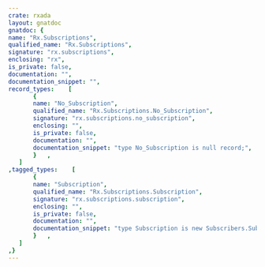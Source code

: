 ```yaml
---
crate: rxada
layout: gnatdoc
gnatdoc: {
name: "Rx.Subscriptions",
qualified_name: "Rx.Subscriptions",
signature: "rx.subscriptions",
enclosing: "rx",
is_private: false,
documentation: "",
documentation_snippet: "",
record_types:    [
       {
       name: "No_Subscription",
       qualified_name: "Rx.Subscriptions.No_Subscription",
       signature: "rx.subscriptions.no_subscription",
       enclosing: "",
       is_private: false,
       documentation: "",
       documentation_snippet: "type No_Subscription is null record;",
       }   ,
   ]
,tagged_types:    [
       {
       name: "Subscription",
       qualified_name: "Rx.Subscriptions.Subscription",
       signature: "rx.subscriptions.subscription",
       enclosing: "",
       is_private: false,
       documentation: "",
       documentation_snippet: "type Subscription is new Subscribers.Subscriber with private;",
       }   ,
   ]
,}
---
```

